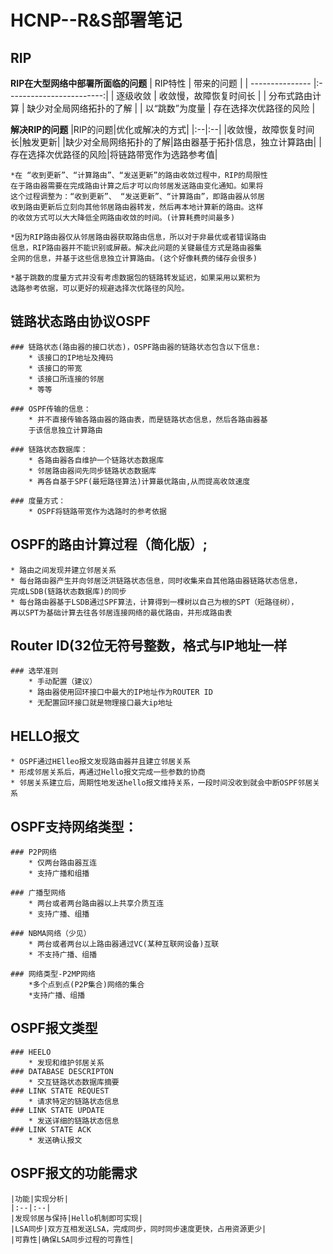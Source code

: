 # HCNP--R&S部署笔记
## RIP

**RIP在大型网络中部署所面临的问题**
| RIP特性             | 带来的问题               |
| ---------------     |:------------------------:|
| 逐级收敛            | 收敛慢，故障恢复时间长   |
| 分布式路由计算      | 缺少对全局网络拓扑的了解 |
| 以“跳数”为度量      | 存在选择次优路径的风险   |

**解决RIP的问题**
|RIP的问题|优化或解决的方式|
|:--|:--|
|收敛慢，故障恢复时间长|触发更新|
|缺少对全局网络拓扑的了解|路由器基于拓扑信息，独立计算路由|
|存在选择次优路径的风险|将链路带宽作为选路参考值|
	
	*在 “收到更新”、“计算路由”、“发送更新”的路由收敛过程中，RIP的局限性
	在于路由器需要在完成路由计算之后才可以向邻居发送路由变化通知。如果将
	这个过程调整为：“收到更新”、 “发送更新”、“计算路由”，即路由器从邻居
	收到路由更新后立刻向其他邻居路由器转发，然后再本地计算新的路由。这样
	的收敛方式可以大大降低全网路由收敛的时间。(计算耗费时间最多)

	*因为RIP路由器仅从邻居路由器获取路由信息，所以对于非最优或者错误路由
	信息，RIP路由器并不能识别或屏蔽。解决此问题的关键最佳方式是路由器集
	全网的信息，并基于这些信息独立计算路由。(这个好像耗费的储存会很多)

	*基于跳数的度量方式并没有考虑数据包的链路转发延迟，如果采用以累积为
	选路参考依据，可以更好的规避选择次优路径的风险。


## 链路状态路由协议OSPF
	
	### 链路状态(路由器的接口状态)，OSPF路由器的链路状态包含以下信息:
		* 该接口的IP地址及掩码
		* 该接口的带宽
		* 该接口所连接的邻居
		* 等等

	### OSPF传输的信息：
		* 并不直接传输各路由器的路由表，而是链路状态信息，然后各路由器基
		于该信息独立计算路由

	### 链路状态数据库：
		* 各路由器各自维护一个链路状态数据库
		* 邻居路由器间先同步链路状态数据库
		* 再各自基于SPF(最短路径算法)计算最优路由,从而提高收敛速度

	### 度量方式：
		* OSPF将链路带宽作为选路时的参考依据

## OSPF的路由计算过程（简化版）;
	
	* 路由之间发现并建立邻居关系
	* 每台路由器产生并向邻居泛洪链路状态信息，同时收集来自其他路由器链路状态信息，
	完成LSDB(链路状态数据库)的同步
	* 每台路由器基于LSDB通过SPF算法，计算得到一棵树以自己为根的SPT（短路径树），
	再以SPT为基础计算去往各邻居连接网络的最优路由，并形成路由表

## Router ID(32位无符号整数，格式与IP地址一样
	
	### 选举准则
		* 手动配置（建议）
		* 路由器使用回环接口中最大的IP地址作为ROUTER ID
		* 无配置回环接口就是物理接口最大ip地址

## HELLO报文

	* OSPF通过HElleo报文发现路由器并且建立邻居关系
	* 形成邻居关系后，再通过Hello报文完成一些参数的协商
	* 邻居关系建立后，周期性地发送hello报文维持关系，一段时间没收到就会中断OSPF邻居关系

## OSPF支持网络类型：
	### P2P网络
		* 仅两台路由器互连
		* 支持广播和组播

	### 广播型网络
		* 两台或者两台路由器以上共享介质互连
		* 支持广播、组播

	### NBMA网络（少见）
	 	* 两台或者两台以上路由器通过VC(某种互联网设备)互联
	 	* 不支持广播、组播

	### 网络类型-P2MP网络
		*多个点到点(P2P集合)网络的集合
		*支持广播、组播

## OSPF报文类型
	### HEELO
		* 发现和维护邻居关系
	### DATABASE DESCRIPTON
		* 交互链路状态数据库摘要
	### LINK STATE REQUEST 
		* 请求特定的链路状态信息
	### LINK STATE UPDATE
		* 发送详细的链路状态信息
	### LINK STATE ACK
		* 发送确认报文


## OSPF报文的功能需求
	|功能|实现分析|
	|:--|:--|
	|发现邻居与保持|Hello机制即可实现|
	|LSA同步|双方互相发送LSA，完成同步，同时同步速度更快，占用资源更少|
	|可靠性|确保LSA同步过程的可靠性|

